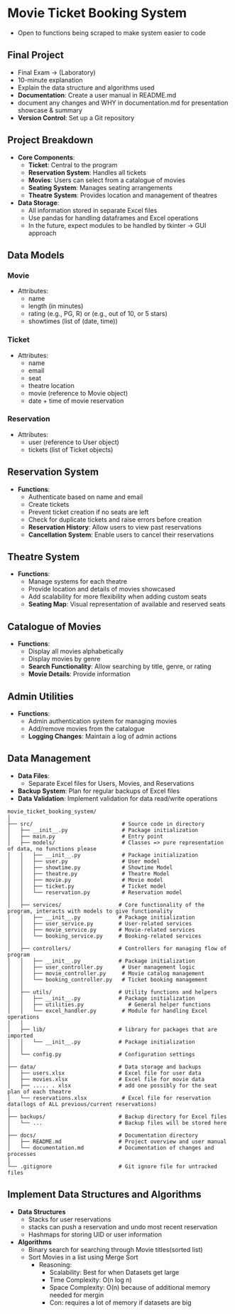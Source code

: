 # Movie Ticket Booking System

- Open to functions being scraped to make system easier to code

## Final Project
- Final Exam -> (Laboratory)
- 10-minute explanation
- Explain the data structure and algorithms used
- **Documentation**: Create a user manual in README.md
- document any changes and WHY in documentation.md for presentation showcase & summary
- **Version Control**: Set up a Git repository

## Project Breakdown
- **Core Components**:
  - **Ticket**: Central to the program
  - **Reservation System**: Handles all tickets
  - **Movies**: Users can select from a catalogue of movies
  - **Seating System**: Manages seating arrangements
  - **Theatre System**: Provides location and management of theatres
- **Data Storage**:
  - All information stored in separate Excel files
  - Use pandas for handling dataframes and Excel operations
  - In the future, expect modules to be handled by tkinter -> GUI approach

## Data Models

### Movie
- Attributes:
  - name
  - length (in minutes)
  - rating (e.g., PG, R) or (e.g., out of 10, or 5 stars)
  - showtimes (list of (date, time))

### Ticket
- Attributes:
  - name
  - email
  - seat
  - theatre location
  - movie (reference to Movie object)
  - date + time of movie reservation

### Reservation
- Attributes:
  - user (reference to User object)
  - tickets (list of Ticket objects)

## Reservation System
- **Functions**:
  - Authenticate based on name and email
  - Create tickets
  - Prevent ticket creation if no seats are left
  - Check for duplicate tickets and raise errors before creation
  - **Reservation History**: Allow users to view past reservations
  - **Cancellation System**: Enable users to cancel their reservations

## Theatre System
- **Functions**:
  - Manage systems for each theatre
  - Provide location and details of movies showcased
  - Add scalability for more flexibility when adding custom seats
  - **Seating Map**: Visual representation of available and reserved seats

## Catalogue of Movies
- **Functions**:
  - Display all movies alphabetically
  - Display movies by genre
  - **Search Functionality**: Allow searching by title, genre, or rating
  - **Movie Details**: Provide information

## Admin Utilities
- **Functions**:
  - Admin authentication system for managing movies
  - Add/remove movies from the catalogue
  - **Logging Changes**: Maintain a log of admin actions

## Data Management
- **Data Files**:
  - Separate Excel files for Users, Movies, and Reservations
- **Backup System**: Plan for regular backups of Excel files
- **Data Validation**: Implement validation for data read/write operations

```
movie_ticket_booking_system/
│
├── src/                            # Source code in directory
│   ├── __init__.py                 # Package initialization
│   ├── main.py                     # Entry point
│   ├── models/                     # Classes => pure representation of data, no functions please
│   │   ├── __init__.py             # Package initialization
│   │   ├── user.py                 # User model
│   │   ├── showtime.py             # Showtime Model
│   │   ├── theatre.py              # Theatre Model
│   │   ├── movie.py                # Movie model
│   │   ├── ticket.py               # Ticket model
│   │   └── reservation.py          # Reservation model
│   │
│   ├── services/                  # Core functionality of the program, interacts with models to give functionality
│   │   ├── __init__.py            # Package initialization
│   │   ├── user_service.py        # User-related services
│   │   ├── movie_service.py       # Movie-related services
│   │   └── booking_service.py     # Booking-related services
│   │
│   ├── controllers/               # Controllers for managing flow of program
│   │   ├── __init__.py            # Package initialization
│   │   ├── user_controller.py      # User management logic
│   │   ├── movie_controller.py     # Movie catalog management
│   │   └── booking_controller.py   # Ticket booking management
│   │
│   ├── utils/                     # Utility functions and helpers
│   │   ├── __init__.py            # Package initialization
│   │   ├── utilities.py              # General helper functions
│   │   └── excel_handler.py        # Module for handling Excel operations
│   │
│   ├── lib/                       # library for packages that are imported
│   │   └── __init__.py            # Package initialization
│   │
│   └── config.py                  # Configuration settings
│
├── data/                          # Data storage and backups
│   ├── users.xlsx                 # Excel file for user data
│   ├── movies.xlsx                # Excel file for movie data
│   ├── ..... . xlsx               # add one possibly for the seat plan of each theatre 
│   └── reservations.xlsx           # Excel file for reservation data(logs of ALL previous/current reservations)
│
├── backups/                       # Backup directory for Excel files
│   └── ...                        # Backup files will be stored here
│
├── docs/                          # Documentation directory
│   ├── README.md                  # Project overview and user manual
│   └── documentation.md           # Documentation of changes and processes
│
└── .gitignore                     # Git ignore file for untracked files
```

## Implement Data Structures and Algorithms
- **Data Structures**
  - Stacks for user reservations
  - stacks can push a reservation and undo most recent reservation
  - Hashmaps for storing UID or user information
- **Algorithms**
  - Binary search for searching through Movie titles(sorted list)
  - Sort Movies in a list using Merge Sort
    - Reasoning:
      - Scalability: Best for when Datasets get large
      - Time Complexity: O(n log n)
      - Space Complexity: O(n) because of additional memory needed for mergin
      - Con: requires a lot of memory if datasets are big